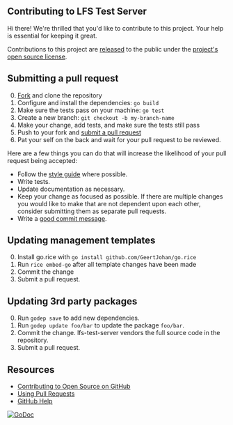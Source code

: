## Contributing to LFS Test Server

Hi there! We're thrilled that you'd like to contribute to this project. Your
help is essential for keeping it great.

Contributions to this project are [released](https://help.github.com/articles/github-terms-of-service/#6-contributions-under-repository-license) to the public under the [project's open source license](LICENSE).

## Submitting a pull request

0. [Fork][] and clone the repository
0. Configure and install the dependencies: `go build`
0. Make sure the tests pass on your machine: `go test`
0. Create a new branch: `git checkout -b my-branch-name`
0. Make your change, add tests, and make sure the tests still pass
0. Push to your fork and [submit a pull request][pr]
0. Pat your self on the back and wait for your pull request to be reviewed.

Here are a few things you can do that will increase the likelihood of your pull request being accepted:

- Follow the [style guide][style] where possible.
- Write tests.
- Update documentation as necessary.
- Keep your change as focused as possible. If there are multiple changes you
would like to make that are not dependent upon each other, consider submitting
them as separate pull requests.
- Write a [good commit message](http://tbaggery.com/2008/04/19/a-note-about-git-commit-messages.html).

## Updating management templates
0. Install go.rice with `go install github.com/GeertJohan/go.rice`
0. Run `rice embed-go` after all template changes have been made
0. Commit the change
0. Submit a pull request.

## Updating 3rd party packages

0. Run `godep save` to add new dependencies.
0. Run `godep update foo/bar` to update the package `foo/bar`.
0. Commit the change.  lfs-test-server vendors the full source code in the repository.
0. Submit a pull request.

## Resources

- [Contributing to Open Source on GitHub](https://guides.github.com/activities/contributing-to-open-source/)
- [Using Pull Requests](https://help.github.com/articles/using-pull-requests/)
- [GitHub Help](https://help.github.com)

[![GoDoc](https://godoc.org/github.com/github/lfs-test-server?status.svg)](https://godoc.org/github.com/github/lfs-test-server)

[fork]: https://github.com/github/lfs-test-server/fork
[pr]: https://github.com/github/lfs-test-server/compare
[style]: https://github.com/golang/go/wiki/CodeReviewComments
